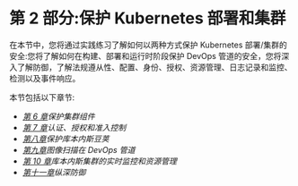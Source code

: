 # 第 2 部分:保护 Kubernetes 部署和集群

在本节中，您将通过实践练习了解如何以两种方式保护 Kubernetes 部署/集群的安全:您将了解如何在构建、部署和运行时阶段保护 DevOps 管道的安全，您将深入了解防御，了解法规遵从性、配置、身份、授权、资源管理、日志记录和监控、检测以及事件响应。

本节包括以下章节:

*   [*第 6 章*](06.html#_idTextAnchor170)*保护集群组件*
*   [*第 7 章*](07.html#_idTextAnchor186)*认证、授权和准入控制*
*   [*第八章*](08.html#_idTextAnchor249)*保护库本内斯豆荚*
*   [*第九章*](09.html#_idTextAnchor277)*图像扫描在 DevOps 管道*
*   [*第 10 章*](10.html#_idTextAnchor305)*库本内斯集群的实时监控和资源管理*
*   [*第十一章*](11.html#_idTextAnchor324)*纵深防御*